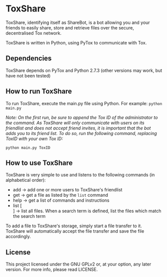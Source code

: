 <!--
Copyright (c) 2014 TheLastProject
This README file is available under the CC0 license
-->

ToxShare
==========

ToxShare, identifying itself as ShareBot, is a bot allowing you and your friends to easily share, store and retrieve files over the secure, decentralised Tox network.

ToxShare is written in Python, using PyTox to communicate with Tox.

Dependencies
------------

ToxShare depends on PyTox and Python 2.7.3 (other versions may work, but have not been tested)

How to run ToxShare
---------------------

To run ToxShare, execute the main.py file using Python. For example:
``python main.py``

*Note: On the first run, be sure to append the Tox ID of the administrator to the command. As ToxShare will only communicate with users on its friendlist and does not accept friend invites, it is important that the bot adds you to its friend list. To do so, run the following command, replacing ToxID with your own Tox ID:*

``python main.py ToxID``

How to use ToxShare
--------

ToxShare is very simple to use and listens to the following commands (in alphabetical order):
* add <ToxID> -> add one or more users to ToxShare's friendlist
* get <file> -> get a file as listed by the ``list`` command
* help -> get a list of commands and instructions
* list [<search term>] -> list all files. When a search term is defined, list the files which match the search term

To add a file to ToxShare's storage, simply start a file transfer to it. ToxShare will automatically accept the file transfer and save the file accordingly.

License
-------

This project licensed under the GNU GPLv2 or, at your option, any later version. For more info, please read LICENSE.
